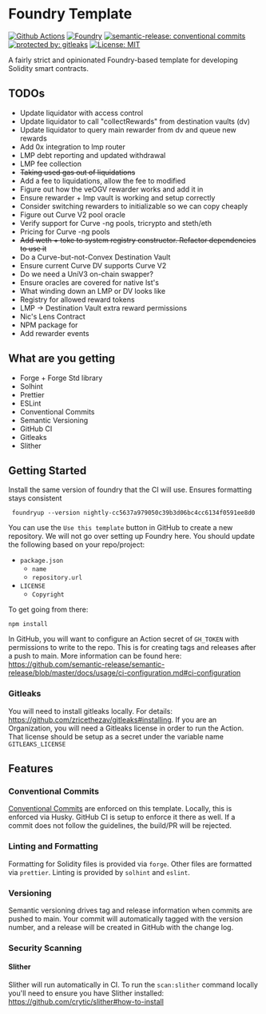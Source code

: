 # Foundry Template

[![Github Actions][gha-badge]][gha] [![Foundry][foundry-badge]][foundry] [![semantic-release: conventional commits][commits-badge]][commits] [![protected by: gitleaks][gitleaks-badge]][gitleaks] [![License: MIT][license-badge]][license]

[gha]: https://github.com/codenutt/foundry-template/actions
[gha-badge]: https://github.com/codenutt/foundry-template/actions/workflows/ci.yml/badge.svg
[foundry]: https://getfoundry.sh/
[foundry-badge]: https://img.shields.io/badge/Built%20with-Foundry-FFDB1C.svg
[commits]: https://github.com/semantic-release/semantic-release
[commits-badge]: https://img.shields.io/badge/semantic--release-conventialcommits-e10079?logo=semantic-release
[license]: https://opensource.org/licenses/MIT
[license-badge]: https://img.shields.io/badge/License-MIT-blue.svg
[gitleaks-badge]: https://img.shields.io/badge/protected%20by-gitleaks-blue
[gitleaks]: https://gitleaks.io/

A fairly strict and opinionated Foundry-based template for developing Solidity smart contracts.

## TODOs

-   Update liquidator with access control
-   Update liquidator to call "collectRewards" from destination vaults (dv)
-   Update liquidator to query main rewarder from dv and queue new rewards
-   Add 0x integration to lmp router
-   LMP debt reporting and updated withdrawal
-   LMP fee collection
-   ~~Taking used gas out of liquidations~~
-   Add a fee to liquidations, allow the fee to modified
-   Figure out how the veOGV rewarder works and add it in
-   Ensure rewarder + lmp vault is working and setup correctly
-   Consider switching rewarders to initializable so we can copy cheaply
-   Figure out Curve V2 pool oracle
-   Verify support for Curve -ng pools, tricrypto and steth/eth
-   Pricing for Curve -ng pools
-   ~~Add weth + toke to system registry constructor. Refactor dependencies to use it~~
-   Do a Curve-but-not-Convex Destination Vault
-   Ensure current Curve DV supports Curve V2
-   Do we need a UniV3 on-chain swapper?
-   Ensure oracles are covered for native lst's
-   What winding down an LMP or DV looks like
-   Registry for allowed reward tokens
-   LMP -> Destination Vault extra reward permissions
-   Nic's Lens Contract
-   NPM package for
-   Add rewarder events

## What are you getting

-   Forge + Forge Std library
-   Solhint
-   Prettier
-   ESLint
-   Conventional Commits
-   Semantic Versioning
-   GitHub CI
-   Gitleaks
-   Slither

## Getting Started

Install the same version of foundry that the CI will use. Ensures formatting stays consistent

```
 foundryup --version nightly-cc5637a979050c39b3d06bc4cc6134f0591ee8d0
```

You can use the `Use this template` button in GitHub to create a new repository. We will not go over setting up Foundry here.
You should update the following based on your repo/project:

-   `package.json`
    -   `name`
    -   `repository.url`
-   `LICENSE`
    -   `Copyright`

To get going from there:

```
npm install
```

In GitHub, you will want to configure an Action secret of `GH_TOKEN` with permissions to write to the repo.
This is for creating tags and releases after a push to main. More information can be found here:
https://github.com/semantic-release/semantic-release/blob/master/docs/usage/ci-configuration.md#ci-configuration

### Gitleaks

You will need to install gitleaks locally. For details: https://github.com/zricethezav/gitleaks#installing.
If you are an Organization, you will need a Gitleaks license in order to run the Action. That license should be setup
as a secret under the variable name `GITLEAKS_LICENSE`

## Features

### Conventional Commits

[Conventional Commits](https://www.conventionalcommits.org/) are enforced on this template. Locally, this is enforced via Husky. GitHub CI is setup to enforce it there as well.
If a commit does not follow the guidelines, the build/PR will be rejected.

### Linting and Formatting

Formatting for Solidity files is provided via `forge`. Other files are formatted via `prettier`. Linting is provided by `solhint` and `eslint`.

### Versioning

Semantic versioning drives tag and release information when commits are pushed to main. Your commit will automatically tagged with the version number,
and a release will be created in GitHub with the change log.

### Security Scanning

#### Slither

Slither will run automatically in CI. To run the `scan:slither` command locally you'll need to ensure you have Slither installed: https://github.com/crytic/slither#how-to-install
